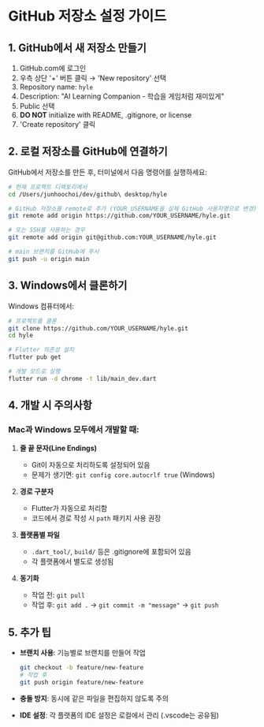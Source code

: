 # GitHub 저장소 설정 가이드

## 1. GitHub에서 새 저장소 만들기

1. GitHub.com에 로그인
2. 우측 상단 '+' 버튼 클릭 → 'New repository' 선택
3. Repository name: `hyle`
4. Description: "AI Learning Companion - 학습을 게임처럼 재미있게"
5. Public 선택
6. **DO NOT** initialize with README, .gitignore, or license
7. 'Create repository' 클릭

## 2. 로컬 저장소를 GitHub에 연결하기

GitHub에서 저장소를 만든 후, 터미널에서 다음 명령어를 실행하세요:

```bash
# 현재 프로젝트 디렉토리에서
cd /Users/junhoochoi/dev/github\ desktop/hyle

# GitHub 저장소를 remote로 추가 (YOUR_USERNAME을 실제 GitHub 사용자명으로 변경)
git remote add origin https://github.com/YOUR_USERNAME/hyle.git

# 또는 SSH를 사용하는 경우
git remote add origin git@github.com:YOUR_USERNAME/hyle.git

# main 브랜치를 GitHub에 푸시
git push -u origin main
```

## 3. Windows에서 클론하기

Windows 컴퓨터에서:

```bash
# 프로젝트를 클론
git clone https://github.com/YOUR_USERNAME/hyle.git
cd hyle

# Flutter 의존성 설치
flutter pub get

# 개발 모드로 실행
flutter run -d chrome -t lib/main_dev.dart
```

## 4. 개발 시 주의사항

### Mac과 Windows 모두에서 개발할 때:

1. **줄 끝 문자(Line Endings)**
   - Git이 자동으로 처리하도록 설정되어 있음
   - 문제가 생기면: `git config core.autocrlf true` (Windows)

2. **경로 구분자**
   - Flutter가 자동으로 처리함
   - 코드에서 경로 작성 시 `path` 패키지 사용 권장

3. **플랫폼별 파일**
   - `.dart_tool/`, `build/` 등은 .gitignore에 포함되어 있음
   - 각 플랫폼에서 별도로 생성됨

4. **동기화**
   - 작업 전: `git pull`
   - 작업 후: `git add .` → `git commit -m "message"` → `git push`

## 5. 추가 팁

- **브랜치 사용**: 기능별로 브랜치를 만들어 작업
  ```bash
  git checkout -b feature/new-feature
  # 작업 후
  git push origin feature/new-feature
  ```

- **충돌 방지**: 동시에 같은 파일을 편집하지 않도록 주의

- **IDE 설정**: 각 플랫폼의 IDE 설정은 로컬에서 관리 (.vscode는 공유됨)